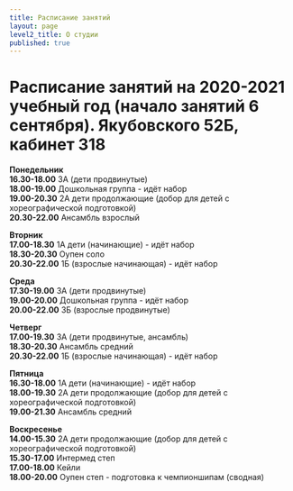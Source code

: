 ```yaml
---
title: Расписание занятий
layout: page
level2_title: О студии
published: true
---
```











# Расписание занятий на 2020-2021 учебный год (начало занятий 6 сентября). Якубовского 52Б, кабинет 318

**Понедельник**         
**16.30-18.00** 3А (дети продвинутые)       
**18.00-19.00** Дошкольная группа  - идёт набор   
**19.00-20.30** 2А дети продолжающие (добор для детей с хореографической подготовкой)           
**20.30-22.00** Ансамбль взрослый     
   
**Вторник**   
**17.00-18.30** 1А дети (начинающие)  - идёт набор        
**18.30-20.30** Оупен соло     
**20.30-22.00** 1Б (взрослые начинающая)  - идёт набор         


**Среда**    
**17.30-19.00** 3А (дети продвинутые)         
**19.00-20.00** Дошкольная группа  - идёт набор     
**20.00-22.00** 3Б (взрослые продвинутые)    

**Четверг**     
**17.00-19.30** 3А (дети продвинутые, ансамбль)   
**18.30-20.30** Ансамбль средний    
**20.30-22.00** 1Б (взрослые начинающая)   - идёт набор     
 
**Пятница**          
**16.30-18.00** 1А дети (начинающие)  - идёт набор  
**18.00-19.30** 2А дети продолжающие (добор для детей с хореографической подготовкой)    
**19.00-21.30** Ансамбль средний      


**Воскресенье**    
**14.00-15.30** 2А дети продолжающие (добор для детей с хореографической подготовкой)    
**15.30-17.00** Интермед степ   
**17.00-18.00** Кейли  
**18.00-20.00** Оупен степ - подготовка к чемпионшипам (сводная)
